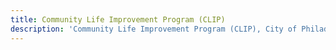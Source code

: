 ```yaml
---
title: Community Life Improvement Program (CLIP)
description: 'Community Life Improvement Program (CLIP), City of Philadelphia'
---
```

